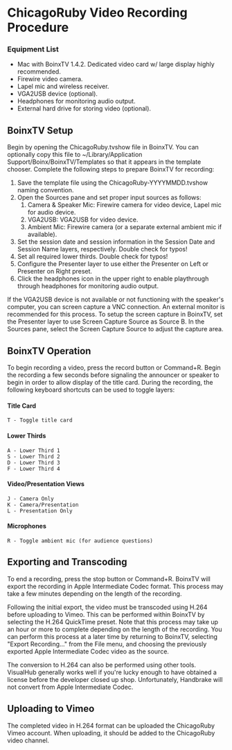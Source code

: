 ChicagoRuby Video Recording Procedure
=====================================

### Equipment List

* 	Mac with BoinxTV 1.4.2.
	Dedicated video card w/ large display highly recommended.
* 	Firewire video camera.
* 	Lapel mic and wireless receiver.
* 	VGA2USB device (optional).
* 	Headphones for monitoring audio output.
* 	External hard drive for storing video (optional).

## BoinxTV Setup

Begin by opening the ChicagoRuby.tvshow file in BoinxTV. You can optionally copy this file to ~/Library/Application Support/Boinx/BoinxTV/Templates so that it appears in the template chooser. Complete the following steps to prepare BoinxTV for recording:

1. 	Save the template file using the ChicagoRuby-YYYYMMDD.tvshow
	naming convention.
2.	Open the Sources pane and set proper input sources as follows:
	1.	Camera & Speaker Mic: Firewire camera for video device,
	Lapel mic for audio device.
	2.	VGA2USB: VGA2USB for video device.
	3.	Ambient Mic: Firewire camera (or a separate external ambient
		mic if available).
3.	Set the session date and session information in the Session Date
	and Session Name layers, respectively. Double check for typos!
4.	Set all required lower thirds. Double check for typos!
5.	Configure the Presenter layer to use either the Presenter on Left or
	Presenter on Right preset.
6.	Click the headphones icon in the upper right to enable playthrough
	through headphones for monitoring audio output.
	
If the VGA2USB device is not available or not functioning with the speaker's computer, you can screen capture a VNC connection. An external monitor is recommended for this process. To setup the screen capture in BoinxTV, set the Presenter layer to use Screen Capture Source as Source B. In the Sources pane, select the Screen Capture Source to adjust the capture area.

## BoinxTV Operation

To begin recording a video, press the record button or Command+R. Begin the recording a few seconds before signaling the announcer or speaker to begin in order to allow display of the title card. During the recording, the following keyboard shortcuts can be used to toggle layers:

#### Title Card

	T - Toggle title card

#### Lower Thirds

	A - Lower Third 1
	S - Lower Third 2
	D - Lower Third 3
	F - Lower Third 4

#### Video/Presentation Views	

	J - Camera Only
	K - Camera/Presentation
	L - Presentation Only
	
#### Microphones

	R - Toggle ambient mic (for audience questions)
	
## Exporting and Transcoding

To end a recording, press the stop button or Command+R. BoinxTV will export the recording in Apple Intermediate Codec format. This process may take a few minutes depending on the length of the recording.

Following the initial export, the video must be transcoded using H.264 before uploading to Vimeo. This can be performed within BoinxTV by selecting the H.264 QuickTime preset. Note that this process may take up an hour or more to complete depending on the length of the recording. You can perform this process at a later time by returning to BoinxTV, selecting "Export Recording..." from the File menu, and choosing the previously exported Apple Intermediate Codec video as the source.

The conversion to H.264 can also be performed using other tools. VisualHub generally works well if you're lucky enough to have obtained a license before the developer closed up shop. Unfortunately, Handbrake will not convert from Apple Intermediate Codec.

## Uploading to Vimeo

The completed video in H.264 format can be uploaded the ChicagoRuby Vimeo account. When uploading, it should be added to the ChicagoRuby video channel.